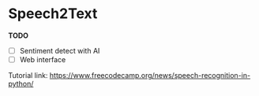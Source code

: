 ﻿# Speech2Text
**TODO** 
- [ ] Sentiment detect with AI</br>
- [ ] Web interface

Tutorial link: https://www.freecodecamp.org/news/speech-recognition-in-python/  
